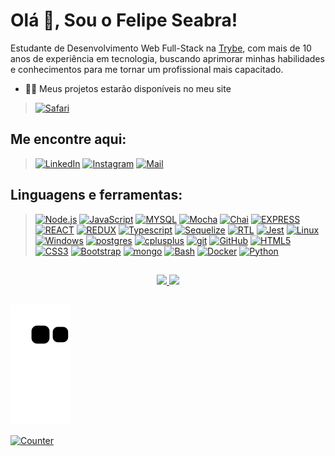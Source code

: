 # Olá 👋, Sou o Felipe Seabra!

Estudante de Desenvolvimento Web Full-Stack na [Trybe](https://www.betrybe.com/), com mais de 10 anos de experiência em tecnologia, buscando aprimorar minhas habilidades e conhecimentos para me tornar um profissional mais capacitado.


- 👨‍💻 Meus projetos estarão disponíveis no meu site 
> [![Safari][Safari-card]][Safari-url]

[Safari-card]: https://img.shields.io/static/v1?style=for-the-badge&message=Safari&color=000000&logo=Safari&logoColor=FFFFFF&label=
[Safari-url]: https://felipeseabra.dev.br/


## Me encontre aqui:

> [![LinkedIn][LinkedIn-card]][LinkedIn-url]
[![Instagram][Instagram-card]][Instagram-url]
[![Mail][Mail-card]][Mail-url]

[LinkedIn-card]: https://img.shields.io/static/v1?style=for-the-badge&message=LinkedIn&color=0A66C2&logo=LinkedIn&logoColor=FFFFFF&label=
[LinkedIn-url]: https://linkedin.com/in/felipe-seabra

[Instagram-card]: https://img.shields.io/static/v1?style=for-the-badge&message=Instagram&color=E4405F&logo=Instagram&logoColor=FFFFFF&label=
[Instagram-url]: https://www.instagram.com/felipeseabra_/

[Mail-card]: https://img.shields.io/static/v1?style=for-the-badge&message=Mail&color=005FF9&logo=Mail.Ru&logoColor=FFFFFF&label=
[Mail-url]: contato@felipeseabra.dev.br


## Linguagens e ferramentas:

> [![Node.js][Node.js-card]][Node.js-url]
[![JavaScript][JavaScript]][JavaScript-url]
[![MYSQL][MYSQL]][MYSQL-url]
[![Mocha][Mocha]][Mocha-url]
[![Chai][Chai]][Chai-url]
[![EXPRESS][EXPRESS]][EXPRESS-url]
[![REACT][REACT]][REACT-url]
[![REDUX][REDUX]][REDUX-url]
[![Typescript][Typescript]][Typescript-url]
[![Sequelize][Sequelize]][Sequelize-url]
[![RTL][RTL]][RTL-url]
[![Jest][Jest]][Jest-url]
[![Linux][Linux]][Linux-url]
[![Windows][Windows]][Windows-url]
[![postgres][postgres]][postgres-url]
[![cplusplus][cplusplus]][cplusplus-url]
[![git][git]][git-url]
[![GitHub][GitHub]][GitHub-url]
[![HTML5][HTML5]][HTML5-url]
[![CSS3][CSS3]][CSS3-url]
[![Bootstrap][Bootstrap.com]][Bootstrap-url]
[![mongo][mongo]][mongo-url]
[![Bash][Bash]][Bash-url]
[![Docker][Docker]][Docker-url]
[![Python][Python]][Python-url]

[Node.js-card]: https://img.shields.io/badge/-Node.js-80BC02?style=for-the-badge&logo=node.js&logoColor=black
[Node.js-url]: https://nodejs.org/en

[JavaScript]: https://img.shields.io/badge/-JavaScript-F7DF1E?style=for-the-badge&logo=node.js&logoColor=black
[JavaScript-url]: https://www.javascript.com

[MYSQL]: https://img.shields.io/badge/MySQL-00758f?style=for-the-badge&logo=mysql&logoColor=white
[MYSQL-url]: https://www.mysql.com

[Mocha]: https://img.shields.io/badge/MOCHA-6D4A31?style=for-the-badge&logo=mocha&logoColor=white
[Mocha-url]: https://mochajs.org

[Chai]: https://img.shields.io/badge/chai-974942?style=for-the-badge&logo=chai&logoColor=white
[Chai-url]: https://www.chaijs.com

[DOCKER]: https://img.shields.io/badge/Docker-0db7ed?style=for-the-badge&logo=docker&logoColor=white
[DOCKER-url]: https://www.docker.com

[EXPRESS]: https://img.shields.io/badge/Express-FFFFFF?style=for-the-badge&logo=express&logoColor=black
[EXPRESS-url]: https://expressjs.com

[REACT]: https://img.shields.io/badge/-React.js-20232A?style=for-the-badge&logo=react
[REACT-url]: https://legacy.reactjs.org/docs/getting-started.html

[REDUX]: https://img.shields.io/badge/-Redux-764abc?style=for-the-badge&logo=redux&logoColor=black
[REDUX-url]: https://redux.js.org
  
[Typescript]: https://img.shields.io/badge/typescript-3178C6?style=for-the-badge&logo=typescript&logoColor=white
[Typescript-url]: https://www.typescriptlang.org

[Sequelize]: https://img.shields.io/badge/Sequelize-06AFEF?style=for-the-badge&logo=sequelize&logoColor=white
[Sequelize-url]: https://sequelize.org
  
[RTL]: https://img.shields.io/badge/Testing%20library-E33332?style=for-the-badge&logo=testing-library&logoColor=white
[RTL-url]: https://testing-library.com/docs/react-testing-library/intro/

[Jest]: https://img.shields.io/badge/jest-C21325?style=for-the-badge&logo=jest&logoColor=white
[Jest-url]: https://jestjs.io/pt-BR/

[Linux]: https://img.shields.io/badge/linux-FCC624?style=for-the-badge&logo=linux&logoColor=white
[Linux-url]: https://www.linux.org

[Windows]: https://img.shields.io/badge/Windows-0071C6?style=for-the-badge&logo=windows&logoColor=white
[Windows-url]: https://www.microsoft.com/pt-br/windows/?r=1

[postgres]: https://img.shields.io/badge/-postgresql-4169E1?style=for-the-badge&logo=postgresql&logoColor=black
[postgres-url]: https://www.postgresql.org/

[cplusplus]: https://img.shields.io/badge/-C++-00599C?style=for-the-badge&logo=cplusplus&logoColor=black
[cplusplus-url]: https://learn.microsoft.com/en-us/cpp/cpp/?view=msvc-170

[git]: https://img.shields.io/badge/git-F05032?style=for-the-badge&logo=git&logoColor=white
[git-url]: https://git-scm.com/doc

[GitHub]: https://img.shields.io/badge/git_hub-181717?style=for-the-badge&logo=github&logoColor=white
[GitHub-url]: https://github.com/

[HTML5]: https://img.shields.io/badge/html5-E34F26?style=for-the-badge&logo=html5&logoColor=white
[HTML5-URL]: https://developer.mozilla.org/en-US/docs/Glossary/HTML5

[CSS3]: https://img.shields.io/badge/css_3-1572B6?style=for-the-badge&logo=css3&logoColor=white
[CSS3-url]: https://developer.mozilla.org/pt-BR/docs/Web/CSS

[Bootstrap.com]: https://img.shields.io/badge/Bootstrap-563D7C?style=for-the-badge&logo=bootstrap&logoColor=white
[Bootstrap-url]: https://getbootstrap.com

[mongo]: https://img.shields.io/badge/mongodb-47A248?style=for-the-badge&logo=mongodb&logoColor=black
[mongo-url]: https://www.mongodb.com/

[Bash]: https://img.shields.io/badge/GNU_bash-4EAA25?style=for-the-badge&logo=gnubash&logoColor=white
[Bash-url]: https://www.gnu.org/software/bash/

[Python]: https://img.shields.io/static/v1?style=for-the-badge&message=Python&color=3776AB&logo=Python&logoColor=FFFFFF&label=
[Python-url]: https://www.python.org/

##

<div align="center">
  <a href="https://github.com/felipe-seabra">
  <img height="150em" src="https://github-readme-stats.vercel.app/api?username=felipe-seabra&show_icons=true&theme=radical"/>
  <img height="150em" src="https://github-readme-stats.vercel.app/api/top-langs/?username=felipe-seabra&layout=compact&theme=radical"/>
</div>

##
    
![Snake animation](https://github.com/felipe-seabra/felipe-seabra/blob/output/github-contribution-grid-snake.svg)

![Counter](https://komarev.com/ghpvc/?username=felipe-seabra&label=Profile%20views&color=0e75b6&style=flat)
